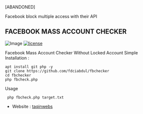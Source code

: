 [ABANDONED]

Facebook block multiple access with their API

## FACEBOOK MASS ACCOUNT CHECKER

![Image](https://raw.githubusercontent.com/fdciabdul/fbchecker/master/ss.png)
[![license](https://img.shields.io/github/license/dwisiswant0/WiFiID.svg)](https://github.com/fdciabdul/fbchecker/blob/master/LICENSE)

Facebook Mass Account Checker Without Locked Account
Simple Installation :
```
apt install git php -y
git clone https://github.com/fdciabdul/fbchecker
cd fbchecker
php fbcheck.php
```

Usage
```
 php fbcheck.php target.txt
```

- Website : [taqinwebs](https://taqinwebs.blogspot.com)

